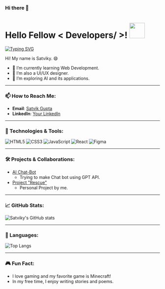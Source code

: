 ### Hi there 👋

<h1> Hello Fellow < Developers/ >! <img src = "https://raw.githubusercontent.com/MartinHeinz/MartinHeinz/master/wave.gif" width = 50px> </h1>
<p align='center'>
</p>

[![Typing SVG](https://readme-typing-svg.herokuapp.com?font=Poppins&color=%23DA70D6&size=30&lines=Hey+My+Name+Is+Satviky;I+am+interested+in+Web+Dev;AI+and+UI/UX+Designing)](https://git.io/typing-svg)


<div size='20px'> Hi! My name is Satviky. 😄
</div>

- 🌱 I’m currently learning Web Development.
- 🎨 I’m also a UI/UX designer.
- 🤖 I’m exploring AI and its applications.

---

### 📫 How to Reach Me:
- **Email**: [Satvik Gupta](mailto:satvikgupta050404@gmail.com)
- **LinkedIn**: [Your LinkedIn](https://www.linkedin.com/in/satvik-g-27bb4a26a/)
<!-- - **Portfolio**: [Your Portfolio](https://your-portfolio.com) -->

---

### 🔧 Technologies & Tools:
![HTML5](https://img.shields.io/badge/HTML5-239120?style=for-the-badge&logo=html5&logoColor=white)
![CSS3](https://img.shields.io/badge/CSS3-264de4?style=for-the-badge&logo=css3&logoColor=white)
![JavaScript](https://img.shields.io/badge/JavaScript-323330?style=for-the-badge&logo=javascript&logoColor=white)
![React](https://img.shields.io/badge/React-61DAFB?style=for-the-badge&logo=react&logoColor=white)
![Figma](https://img.shields.io/badge/Figma-1D1D1D?style=for-the-badge&logo=figma&logoColor=white)

---

### 🛠️ Projects & Collaborations:
- [AI Chat-Bot](https://github.com/Satviky/Jake-AI)
  - Trying to make Chat bot using GPT API.
- [Project "Rescue"](https://github.com/Satviky/Project-Rescue)
  - Personal Project by me. 
<!-- - [Discord Chat bot](https://github.com/Satviky/Satviky)
  - umm.... project cancelled. -->

---

### 📈 GitHub Stats:
![Satviky's GitHub stats](https://github-readme-stats.vercel.app/api?username=Satviky&show_icons=true&theme=radical)

---

### 🌟 Languages:
![Top Langs](https://github-readme-stats.vercel.app/api/top-langs/?username=Satviky&layout=compact&theme=radical)

---

### 🎮 Fun Fact:
- I love gaming and my favorite game is Minecraft!
- In my free time, I enjoy writing stories and poems.
